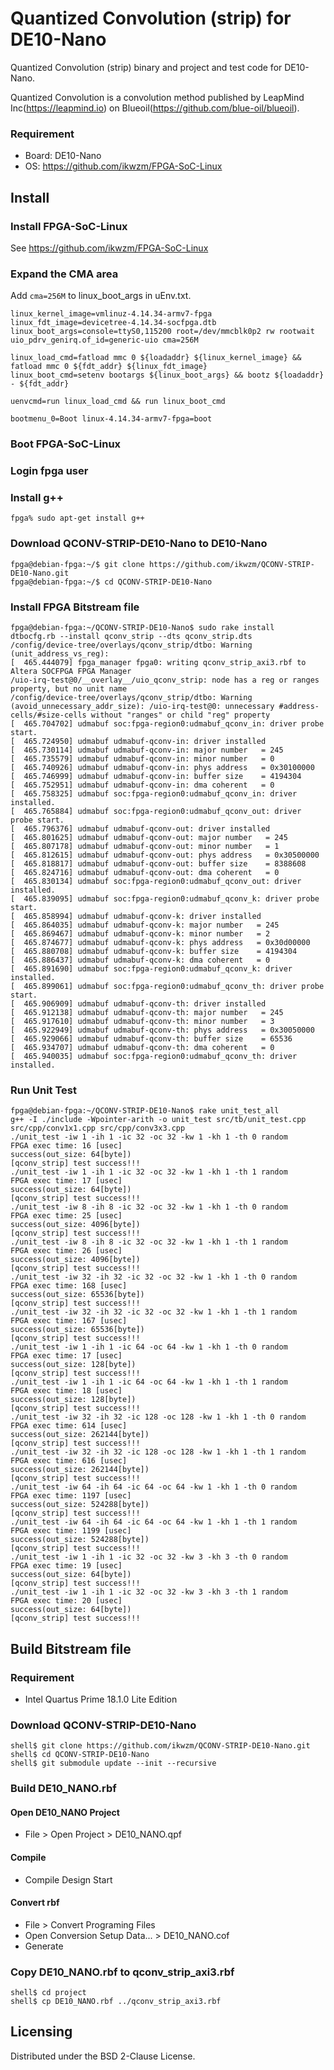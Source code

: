 Quantized Convolution (strip) for DE10-Nano
===========================================

Quantized Convolution (strip) binary and project and test code for DE10-Nano.

Quantized Convolution is a convolution method published by LeapMind Inc(https://leapmind.io) on Blueoil(https://github.com/blue-oil/blueoil).

### Requirement

* Board: DE10-Nano
* OS: https://github.com/ikwzm/FPGA-SoC-Linux

## Install

### Install FPGA-SoC-Linux

See https://github.com/ikwzm/FPGA-SoC-Linux

### Expand the CMA area

Add ```cma=256M``` to linux_boot_args in uEnv.txt.

```
linux_kernel_image=vmlinuz-4.14.34-armv7-fpga
linux_fdt_image=devicetree-4.14.34-socfpga.dtb
linux_boot_args=console=ttyS0,115200 root=/dev/mmcblk0p2 rw rootwait uio_pdrv_genirq.of_id=generic-uio cma=256M

linux_load_cmd=fatload mmc 0 ${loadaddr} ${linux_kernel_image} && fatload mmc 0 ${fdt_addr} ${linux_fdt_image}
linux_boot_cmd=setenv bootargs ${linux_boot_args} && bootz ${loadaddr} - ${fdt_addr}

uenvcmd=run linux_load_cmd && run linux_boot_cmd

bootmenu_0=Boot linux-4.14.34-armv7-fpga=boot
```

### Boot FPGA-SoC-Linux

### Login fpga user

### Install g++

```console
fpga% sudo apt-get install g++
```

### Download QCONV-STRIP-DE10-Nano to DE10-Nano

```console
fpga@debian-fpga:~/$ git clone https://github.com/ikwzm/QCONV-STRIP-DE10-Nano.git
fpga@debian-fpga:~/$ cd QCONV-STRIP-DE10-Nano
```

### Install FPGA Bitstream file

```console
fpga@debian-fpga:~/QCONV-STRIP-DE10-Nano$ sudo rake install
dtbocfg.rb --install qconv_strip --dts qconv_strip.dts
/config/device-tree/overlays/qconv_strip/dtbo: Warning (unit_address_vs_reg): 
[  465.444079] fpga_manager fpga0: writing qconv_strip_axi3.rbf to Altera SOCFPGA FPGA Manager
/uio-irq-test@0/__overlay__/uio_qconv_strip: node has a reg or ranges property, but no unit name
/config/device-tree/overlays/qconv_strip/dtbo: Warning (avoid_unnecessary_addr_size): /uio-irq-test@0: unnecessary #address-cells/#size-cells without "ranges" or child "reg" property
[  465.704702] udmabuf soc:fpga-region0:udmabuf_qconv_in: driver probe start.
[  465.724950] udmabuf udmabuf-qconv-in: driver installed
[  465.730114] udmabuf udmabuf-qconv-in: major number   = 245
[  465.735579] udmabuf udmabuf-qconv-in: minor number   = 0
[  465.740926] udmabuf udmabuf-qconv-in: phys address   = 0x30100000
[  465.746999] udmabuf udmabuf-qconv-in: buffer size    = 4194304
[  465.752951] udmabuf udmabuf-qconv-in: dma coherent   = 0
[  465.758325] udmabuf soc:fpga-region0:udmabuf_qconv_in: driver installed.
[  465.765884] udmabuf soc:fpga-region0:udmabuf_qconv_out: driver probe start.
[  465.796376] udmabuf udmabuf-qconv-out: driver installed
[  465.801625] udmabuf udmabuf-qconv-out: major number   = 245
[  465.807178] udmabuf udmabuf-qconv-out: minor number   = 1
[  465.812615] udmabuf udmabuf-qconv-out: phys address   = 0x30500000
[  465.818817] udmabuf udmabuf-qconv-out: buffer size    = 8388608
[  465.824716] udmabuf udmabuf-qconv-out: dma coherent   = 0
[  465.830134] udmabuf soc:fpga-region0:udmabuf_qconv_out: driver installed.
[  465.839095] udmabuf soc:fpga-region0:udmabuf_qconv_k: driver probe start.
[  465.858994] udmabuf udmabuf-qconv-k: driver installed
[  465.864035] udmabuf udmabuf-qconv-k: major number   = 245
[  465.869467] udmabuf udmabuf-qconv-k: minor number   = 2
[  465.874677] udmabuf udmabuf-qconv-k: phys address   = 0x30d00000
[  465.880708] udmabuf udmabuf-qconv-k: buffer size    = 4194304
[  465.886437] udmabuf udmabuf-qconv-k: dma coherent   = 0
[  465.891690] udmabuf soc:fpga-region0:udmabuf_qconv_k: driver installed.
[  465.899061] udmabuf soc:fpga-region0:udmabuf_qconv_th: driver probe start.
[  465.906909] udmabuf udmabuf-qconv-th: driver installed
[  465.912138] udmabuf udmabuf-qconv-th: major number   = 245
[  465.917610] udmabuf udmabuf-qconv-th: minor number   = 3
[  465.922949] udmabuf udmabuf-qconv-th: phys address   = 0x30050000
[  465.929066] udmabuf udmabuf-qconv-th: buffer size    = 65536
[  465.934707] udmabuf udmabuf-qconv-th: dma coherent   = 0
[  465.940035] udmabuf soc:fpga-region0:udmabuf_qconv_th: driver installed.
```

### Run Unit Test

```console
fpga@debian-fpga:~/QCONV-STRIP-DE10-Nano$ rake unit_test_all
g++ -I ./include -Wpointer-arith -o unit_test src/tb/unit_test.cpp src/cpp/conv1x1.cpp src/cpp/conv3x3.cpp
./unit_test -iw 1 -ih 1 -ic 32 -oc 32 -kw 1 -kh 1 -th 0 random
FPGA exec time: 16 [usec]
success(out_size: 64[byte])
[qconv_strip] test success!!!
./unit_test -iw 1 -ih 1 -ic 32 -oc 32 -kw 1 -kh 1 -th 1 random
FPGA exec time: 17 [usec]
success(out_size: 64[byte])
[qconv_strip] test success!!!
./unit_test -iw 8 -ih 8 -ic 32 -oc 32 -kw 1 -kh 1 -th 0 random
FPGA exec time: 25 [usec]
success(out_size: 4096[byte])
[qconv_strip] test success!!!
./unit_test -iw 8 -ih 8 -ic 32 -oc 32 -kw 1 -kh 1 -th 1 random
FPGA exec time: 26 [usec]
success(out_size: 4096[byte])
[qconv_strip] test success!!!
./unit_test -iw 32 -ih 32 -ic 32 -oc 32 -kw 1 -kh 1 -th 0 random
FPGA exec time: 168 [usec]
success(out_size: 65536[byte])
[qconv_strip] test success!!!
./unit_test -iw 32 -ih 32 -ic 32 -oc 32 -kw 1 -kh 1 -th 1 random
FPGA exec time: 167 [usec]
success(out_size: 65536[byte])
[qconv_strip] test success!!!
./unit_test -iw 1 -ih 1 -ic 64 -oc 64 -kw 1 -kh 1 -th 0 random
FPGA exec time: 17 [usec]
success(out_size: 128[byte])
[qconv_strip] test success!!!
./unit_test -iw 1 -ih 1 -ic 64 -oc 64 -kw 1 -kh 1 -th 1 random
FPGA exec time: 18 [usec]
success(out_size: 128[byte])
[qconv_strip] test success!!!
./unit_test -iw 32 -ih 32 -ic 128 -oc 128 -kw 1 -kh 1 -th 0 random
FPGA exec time: 614 [usec]
success(out_size: 262144[byte])
[qconv_strip] test success!!!
./unit_test -iw 32 -ih 32 -ic 128 -oc 128 -kw 1 -kh 1 -th 1 random
FPGA exec time: 616 [usec]
success(out_size: 262144[byte])
[qconv_strip] test success!!!
./unit_test -iw 64 -ih 64 -ic 64 -oc 64 -kw 1 -kh 1 -th 0 random
FPGA exec time: 1197 [usec]
success(out_size: 524288[byte])
[qconv_strip] test success!!!
./unit_test -iw 64 -ih 64 -ic 64 -oc 64 -kw 1 -kh 1 -th 1 random
FPGA exec time: 1199 [usec]
success(out_size: 524288[byte])
[qconv_strip] test success!!!
./unit_test -iw 1 -ih 1 -ic 32 -oc 32 -kw 3 -kh 3 -th 0 random
FPGA exec time: 19 [usec]
success(out_size: 64[byte])
[qconv_strip] test success!!!
./unit_test -iw 1 -ih 1 -ic 32 -oc 32 -kw 3 -kh 3 -th 1 random
FPGA exec time: 20 [usec]
success(out_size: 64[byte])
[qconv_strip] test success!!!
```


## Build Bitstream file

### Requirement

* Intel Quartus Prime 18.1.0 Lite Edition 

### Download QCONV-STRIP-DE10-Nano

```console
shell$ git clone https://github.com/ikwzm/QCONV-STRIP-DE10-Nano.git
shell$ cd QCONV-STRIP-DE10-Nano
shell$ git submodule update --init --recursive
```

### Build DE10_NANO.rbf 

#### Open DE10_NANO Project

* File > Open Project > DE10_NANO.qpf

#### Compile

* Compile Design Start

#### Convert rbf

* File > Convert Programing Files
* Open Conversion Setup Data... > DE10_NANO.cof
* Generate

### Copy DE10_NANO.rbf to qconv_strip_axi3.rbf

```console
shell$ cd project
shell$ cp DE10_NANO.rbf ../qconv_strip_axi3.rbf
```

## Licensing

Distributed under the BSD 2-Clause License.

